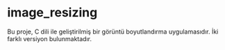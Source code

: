 # image_resizing
Bu proje, C dili ile geliştirilmiş bir görüntü boyutlandırma uygulamasıdır. İki farklı versiyon bulunmaktadır.
